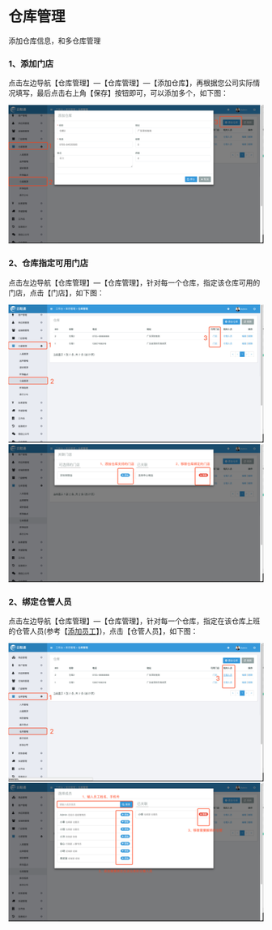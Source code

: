 # 仓库管理

添加仓库信息，和多仓库管理

### 1、添加门店

点击左边导航【仓库管理】—【仓库管理】—【添加仓库】，再根据您公司实际情况填写，最后点击右上角【保存】按钮即可，可以添加多个，如下图：

![](/assets/ckgl-ckgl-1.png)

### 2、仓库指定可用门店

点击左边导航【仓库管理】—【仓库管理】，针对每一个仓库，指定该仓库可用的门店，点击【门店】，如下图：

![](/assets/ckgl-ckgl-md-1.png)![](/assets/ckgl-ckgl-md-2.png)

### 2、绑定仓管人员

点击左边导航【仓库管理】—【仓库管理】，针对每一个仓库，指定在该仓库上班的仓管人员\(参考【[添加员工](/员工信息.md)】\)，点击【仓管人员】，如下图：

![](/assets/ckgl-ckgl-cgry-1.png)![](/assets/ckgl-ckgl-cgry-2.png)

